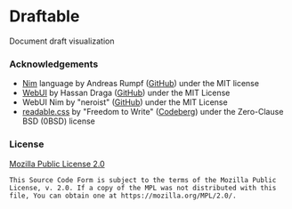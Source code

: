 Draftable
=========

Document draft visualization

### Acknowledgements

- [Nim](https://nim-lang.org) language
  by Andreas Rumpf
  ([GitHub](https://github.com/nim-lang/Nim))
  under the MIT license
- [WebUI](https://webui.me)
  by Hassan Draga
  ([GitHub](https://github.com/webui-dev/webui))
  under the MIT License
- WebUI Nim
  by "neroist"
  ([GitHub](https://github.com/webui-dev/nim-webui))
  under the MIT License
- [readable.css](https://readable-css.freedomtowrite.org)
  by "Freedom to Write"
  ([Codeberg](https://codeberg.org/Freedom-to-Write/readable.css))
  under the Zero-Clause BSD (0BSD) license

### License

[Mozilla Public License 2.0](https://www.mozilla.org/en-US/MPL/2.0/)

```
This Source Code Form is subject to the terms of the Mozilla Public
License, v. 2.0. If a copy of the MPL was not distributed with this
file, You can obtain one at https://mozilla.org/MPL/2.0/.
```
